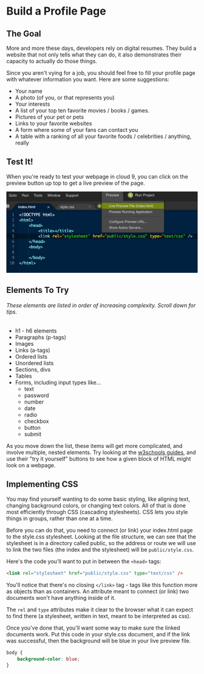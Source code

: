 # Build a Profile Page

## The Goal

More and more these days, developers rely on digital resumes. They build a website that not only tells what they can do, it also demonstrates their capacity to actually do those things.

Since you aren't vying for a job, you should feel free to fill your profile page with whatever information you want. Here are some suggestions:

* Your name
* A photo (of you, or that represents you)
* Your interests
* A list of your top ten favorite movies / books / games.
* Pictures of your pet or pets
* Links to your favorite websites
* A form where some of your fans can contact you
* A table with a ranking of all your favorite foods / celebrities / anything, really

## Test It!

When you're ready to test your webpage in cloud 9, you can click on the preview button up top to get a live preview of the page.

![Preview](preview.png)

## Elements To Try

###### These elements are listed in order of increasing complexity. Scroll down for tips.

* h1 - h6 elements
* Paragraphs (p-tags)
* Images
* Links (a-tags)
* Ordered lists
* Unordered lists
* Sections, divs
* Tables
* Forms, including input types like...
    * text
    * password
    * number
    * date
    * radio
    * checkbox
    * button
    * submit

As you move down the list, these items will get more complicated, and involve multiple, nested elements. Try looking at the <a href="https://www.w3schools.com/html/">w3schools guides</a>, and use their "try it yourself" buttons to see how a given block of HTML might look on a webpage.

## Implementing CSS

You may find yourself wanting to do some basic styling, like aligning text, changing background colors, or changing text colors. All of that is done most efficiently through CSS (cascading stylesheets). CSS lets you style things in groups, rather than one at a time.

Before you can do that, you need to connect (or link) your index.html page to the style.css stylesheet. Looking at the file structure, we can see that the stylesheet is in a directory called public, so the address or route we will use to link the two files (the index and the stylesheet) will be `public/style.css`.

Here's the code you'll want to put in between the `<head>` tags:

```html
<link rel="stylesheet" href="public/style.css" type="text/css" />
```

You'll notice that there's no closing `</link>` tag - tags like this function more as objects than as containers. An attribute meant to connect (or link) two documents won't have anything inside of it.

The `rel` and `type` attributes make it clear to the browser what it can expect to find there (a stylesheet, written in text, meant to be interpreted as css).

Once you've done that, you'll want some way to make sure the linked documents work. Put this code in your style.css document, and if the link was successful, then the background will be blue in your live preview file.

```css
body {
    background-color: blue;
}
```
